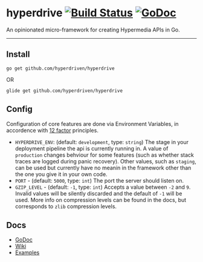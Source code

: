 # hyperdrive [![Build Status](https://travis-ci.org/hyperdriven/hyperdrive.svg?branch=master)](https://travis-ci.org/hyperdriven/hyperdrive) [![GoDoc](https://godoc.org/github.com/hyperdriven/hyperdrive?status.svg)](https://godoc.org/github.com/hyperdriven/hyperdrive)

An opinionated micro-framework for creating Hypermedia APIs in Go.

---

## Install

    go get github.com/hyperdriven/hyperdrive

OR

    glide get github.com/hyperdriven/hyperdrive

## Config

Configuration of core features are done via Environment Variables, in accordence with [12 factor](https://12factor.net/config) principles.

- `HYPERDRIVE_ENV`: (default: `development`, type: `string`) The stage in your deployment pipeline the api is currently running in. A value of `production` changes behviour for some features (such as whether stack traces are logged during panic recovery). Other values, such as `staging`, can be used but currently have no meanin in the framework other than the one you give it in your own code.
- `PORT` - (default: `5000`, type: `int`) The port the server should listen on.
- `GZIP_LEVEL` - (default: `-1`, type: `int`) Accepts a value between `-2` and `9`. Invalid values will be silently discarded and the default of `-1` will be used. More info on compression levels can be found in the docs, but corresponds to `zlib` compression levels.

## Docs

  - [GoDoc](https://godoc.org/github.com/hyperdriven/hyperdrive)
  - [Wiki](https://github.com/hyperdriven/hyperdrive/wiki)
  - [Examples](https://github.com/hyperdriven/hyperdrive-examples)
